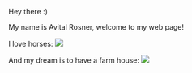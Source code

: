Hey there :)

My name is Avital Rosner, welcome to my web page!

I love horses:
![](https://www.dailysabah.com/life/2018/05/23/horses-the-wings-of-mankind?gallery_image=undefined#big)

And my dream is to have a farm house:
![](https://en.wikipedia.org/wiki/Farmhouse#/media/File:Einsiedeln_IMG_2819.JPG)
